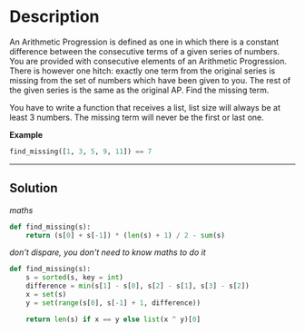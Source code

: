# Description

An Arithmetic Progression is defined as one in which there is a constant difference between the consecutive terms of a given series of numbers. You are provided with consecutive elements of an Arithmetic Progression. There is however one hitch: exactly one term from the original series is missing from the set of numbers which have been given to you. The rest of the given series is the same as the original AP. Find the missing term.

You have to write a function that receives a list, list size will always be at least 3 numbers. The missing term will never be the first or last one.

**Example**

```py
find_missing([1, 3, 5, 9, 11]) == 7
```

---

## Solution

_maths_

```py
def find_missing(s):
    return (s[0] + s[-1]) * (len(s) + 1) / 2 - sum(s)
```

_don't dispare, you don't need to know maths to do it_

```py
def find_missing(s):
    s = sorted(s, key = int)
    difference = min(s[1] - s[0], s[2] - s[1], s[3] - s[2])
    x = set(s)
    y = set(range(s[0], s[-1] + 1, difference))

    return len(s) if x == y else list(x ^ y)[0]
```
